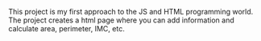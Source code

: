 This project is my first approach to the JS and HTML programming world.
The project creates a html page where you can add information and calculate area, perimeter, IMC, etc.

